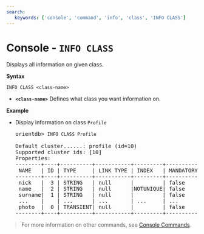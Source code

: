```yaml
---
search:
   keywords: ['console', 'command', 'info', 'class', 'INFO CLASS']
---
```


# Console - `INFO CLASS`

Displays all information on given class.

**Syntax**

```
INFO CLASS <class-name>
```

- **`<class-name>`** Defines what class you want information on.


**Example**

- Display information on class `Profile`

  <pre>
  orientdb> <code class="lang-sql userinput">INFO CLASS Profile</code>

  Default cluster......: profile (id=10)
  Supported cluster ids: [10]
  Properties:
  --------+----+----------+-----------+---------+-----------+----------+-----+----
   NAME   | ID | TYPE     | LINK TYPE | INDEX   | MANDATORY | NOT NULL | MIN | MAX
  --------+----+----------+-----------+---------+-----------+----------+-----+----
   nick   |  3 | STRING   | null      |         | false     | false    | 3   | 30 
   name   |  2 | STRING   | null      |NOTUNIQUE| false     | false    | 3   | 30 
   surname|  1 | STRING   | null      |         | false     | false    | 3   | 30 
   ...    |    | ...      | ...       | ...     | ...       | ...      |...  | ...
   photo  |  0 | TRANSIENT| null      |         | false     | false    |     |    
  --------+----+----------+-----------+---------+-----------+----------+-----+----
  </pre>


>For more information on other commands, see [Console Commands](Console-Commands.md).
